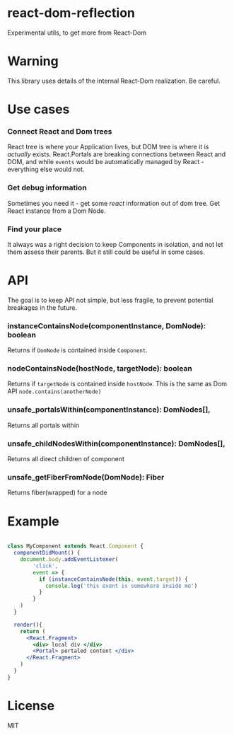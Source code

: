 react-dom-reflection
===

Experimental utils, to get more from React-Dom

# Warning
This library uses details of the internal React-Dom realization. Be careful.

# Use cases
### Connect React and Dom trees
 React tree is where your Application lives, but DOM tree is where it is _actually_ exists.
 React.Portals are breaking connections between React and DOM, and while `events` would be automatically managed
 by React - everything else would not.

### Get debug information
 Sometimes you need it - get some _react_ information out of dom tree. Get React instance from a Dom Node.
 
### Find your place
 It always was a right decision to keep Components in isolation, and not let them assess their parents.
 But it still could be useful in some cases. 

# API
The goal is to keep API not simple, but less fragile, to prevent potential breakages in the future. 

### instanceContainsNode(componentInstance, DomNode): boolean
Returns if `DomNode` is contained inside `Component`.

### nodeContainsNode(hostNode, targetNode): boolean
Returns if `targetNode` is contained inside `hostNode`. This is the same as Dom API `node.contains(anotherNode)`
    
### unsafe_portalsWithin(componentInstance): DomNodes[],
Returns all portals within

### unsafe_childNodesWithin(componentInstance): DomNodes[],
Returns all direct children of component

### unsafe_getFiberFromNode(DomNode): Fiber
Returns fiber(wrapped) for a node

# Example
```jsx

class MyComponent extends React.Component {
  componentDidMount() {
    document.body.addEventListener(
        'click',
        event => {
          if (instanceContainsNode(this, event.target)) {
            console.log('this event is somewhere inside me')
          } 
        }
    )    
  }

  render(){
    return (
      <React.Fragment>
        <div> local div </div>
        <Portal> portaled content </div> 
      </React.Fragment>
    )
  }
}

```

# License

MIT